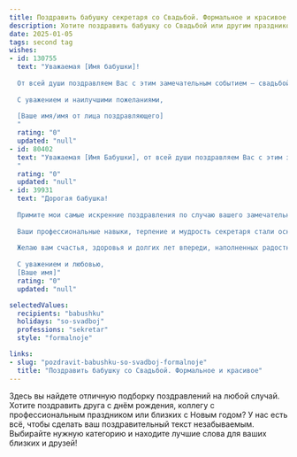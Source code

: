 ```yaml
---
title: Поздравить бабушку секретаря со Свадьбой. Формальное и красивое
description: Хотите поздравить бабушку со Свадьбой или другим праздником? Наш ИИ создаст незабываемое поздравление, а вы обязательно выделитесь среди других.  
date: 2025-01-05
tags: second tag
wishes:
- id: 130755
  text: "Уважаемая [Имя бабушки]!
  
  От всей души поздравляем Вас с этим замечательным событием – свадьбой Ваших [родственные отношения к молодожёнам]!  Пусть этот день станет началом долгой и счастливой семейной жизни для молодожёнов, а Ваше участие в этом торжестве принесёт Вам только радость и гордость.  Желаем Вам крепкого здоровья, душевного тепла и  многих лет, наполненных любовью и счастьем.
  
  С уважением и наилучшими пожеланиями,
  
  [Ваше имя/имя от лица поздравляющего]
  "
  rating: "0"
  updated: "null"
- id: 80402
  text: "Уважаемая [Имя Бабушки], от всей души поздравляем Вас с этим замечательным днем - Днем свадьбы! Желаем Вам крепкого здоровья, долгих лет жизни, семейного счастья и благополучия. Пусть Ваша работа секретаря приносит Вам радость и удовлетворение, а Ваша семья всегда будет окружена любовью и поддержкой.
  "
  rating: "0"
  updated: "null"
- id: 39931
  text: "Дорогая бабушка!
  
  Примите мои самые искренние поздравления по случаю вашего замечательного праздника — Свадьбы! Этот день знаменует собой не только начало новой жизни в любви и гармонии, но и укрепление тех ценностей, которые вы привили своей семье.
  
  Ваши профессиональные навыки, терпение и мудрость секретаря стали основой для создания теплой и доверительной атмосферы в нашем кругу. Вы всегда были примером для подражания, и ваша преданность делу вдохновляет нас всех.
  
  Желаю вам счастья, здоровья и долгих лет впереди, наполненных радостными моментами и семейным теплом. Пусть каждый новый день приносит вам только положительные эмоции и приятные сюрпризы.
  
  С уважением и любовью,
  [Ваше имя]"
  rating: "0"
  updated: "null"

selectedValues:
  recipients: "babushku"
  holidays: "so-svadboj"
  professions: "sekretar"
  style: "formalnoje"

links:
- slug: "pozdravit-babushku-so-svadboj-formalnoje"
  title: "Поздравить бабушку со Свадьбой. Формальное и красивое"
---
```


Здесь вы найдете отличную подборку поздравлений на любой случай.
Хотите поздравить друга с днём рождения, коллегу с профессиональным праздником или близких с Новым годом? У нас есть всё, чтобы сделать ваш поздравительный текст незабываемым. Выбирайте нужную категорию и находите лучшие слова для ваших близких и друзей!
